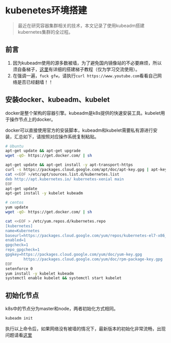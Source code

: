 # kubenetes环境搭建

> 最近在研究容器集群相关的技术，本文记录了使用kubeadm搭建kubernetes集群的全过程。

## 前言
1. 因为kubeadm使用的源多数被墙，为了避免国内镜像站的不必要麻烦，所以须自备梯子，[这里](#)有详细的搭建梯子教程（仅为学习交流使用）。
2. 在强调一遍，`fuck gfw`，请执行`curl https://www.youtube.com`看看自己网络是否已经翻墙！！

## 安装docker、kubeadm、kubelet
docker是整个架构的容器引擎。kubeadm是k8s提供的快速安装工具。kubelet用于操作节点上的docker。

docker可以直接使用官方的安装脚本，kubeadm和kubelet需要私有源进行安装，汇总如下，请按照对应操作系统复制粘贴。

```bash
# Ubuntu
apt-get update && apt-get upgrade
wget -qO- https://get.docker.com/ | sh

apt-get update && apt-get install -y apt-transport-https
curl -s https://packages.cloud.google.com/apt/doc/apt-key.gpg | apt-key add -
cat <<EOF >/etc/apt/sources.list.d/kubernetes.list
deb http://apt.kubernetes.io/ kubernetes-xenial main
EOF
apt-get update
apt-get install -y kubelet kubeadm

# centos
yum update
wget -qO- https://get.docker.com/ | sh

cat <<EOF > /etc/yum.repos.d/kubernetes.repo
[kubernetes]
name=Kubernetes
baseurl=https://packages.cloud.google.com/yum/repos/kubernetes-el7-x86_64
enabled=1
gpgcheck=1
repo_gpgcheck=1
gpgkey=https://packages.cloud.google.com/yum/doc/yum-key.gpg
        https://packages.cloud.google.com/yum/doc/rpm-package-key.gpg
EOF
setenforce 0
yum install -y kubelet kubeadm
systemctl enable kubelet && systemctl start kubelet
```

## 初始化节点
k8s中的节点分为master和node，两者初始化方式相同。

```bash
kubeadm init
```

执行以上命令后，如果网络没有被墙的情况下，最新版本的初始化非常流畅，出现问题请看[这里](#)

